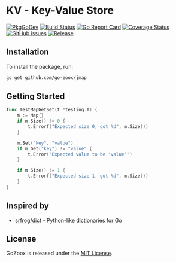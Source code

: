 # KV - Key-Value Store

[![PkgGoDev](https://pkg.go.dev/badge/github.com/go-zoox/jmap)](https://pkg.go.dev/github.com/go-zoox/jmap)
[![Build Status](https://github.com/go-zoox/jmap/actions/workflows/ci.yml/badge.svg?branch=master)](https://github.com/go-zoox/jmap/actions/workflows/ci.yml)
[![Go Report Card](https://goreportcard.com/badge/github.com/go-zoox/jmap)](https://goreportcard.com/report/github.com/go-zoox/jmap)
[![Coverage Status](https://coveralls.io/repos/github/go-zoox/jmap/badge.svg?branch=master)](https://coveralls.io/github/go-zoox/jmap?branch=master)
[![GitHub issues](https://img.shields.io/github/issues/go-zoox/jmap.svg)](https://github.com/go-zoox/jmap/issues)
[![Release](https://img.shields.io/github/tag/go-zoox/jmap.svg?label=Release)](https://github.com/go-zoox/jmap/tags)

## Installation
To install the package, run:
```bash
go get github.com/go-zoox/jmap
```

## Getting Started

```go
func TestMapGetSet(t *testing.T) {
	m := Map{}
	if m.Size() != 0 {
		t.Errorf("Expected size 0, got %d", m.Size())
	}

	m.Set("key", "value")
	if m.Get("key") != "value" {
		t.Error("Expected value to be 'value'")
	}

	if m.Size() != 1 {
		t.Errorf("Expected size 1, got %d", m.Size())
	}
}
```

## Inspired by
* [srfrog/dict](https://github.com/srfrog/dict) - Python-like dictionaries for Go

## License
GoZoox is released under the [MIT License](./LICENSE).